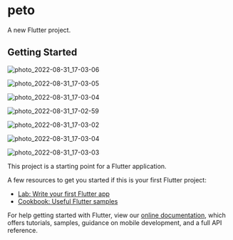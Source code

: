 # peto

A new Flutter project.

## Getting Started


![photo_2022-08-31_17-03-06](https://user-images.githubusercontent.com/91529311/187669260-4aa40c09-82b6-4609-98dd-9572324ff4bb.jpg)

![photo_2022-08-31_17-03-05](https://user-images.githubusercontent.com/91529311/187669275-88aa0fcb-675d-4ede-b952-8adfc410c9f9.jpg)

![photo_2022-08-31_17-03-04](https://user-images.githubusercontent.com/91529311/187669301-b2afd878-3a18-4a6c-b522-c191bbc9f06d.jpg)

![photo_2022-08-31_17-02-59](https://user-images.githubusercontent.com/91529311/187669349-20bf879e-2ae1-49d7-ba6e-13d87b80ce1f.jpg)

![photo_2022-08-31_17-03-02](https://user-images.githubusercontent.com/91529311/187669540-a1df3664-18a7-44d3-926b-4aa90ca6019c.jpg)

![photo_2022-08-31_17-03-04](https://user-images.githubusercontent.com/91529311/187669559-34a4b3c4-222e-4f93-aadf-81cca4c1160d.jpg)

![photo_2022-08-31_17-03-03](https://user-images.githubusercontent.com/91529311/187669593-3224e380-96a7-4665-b7e7-ba0a44ce4712.jpg)

This project is a starting point for a Flutter application.

A few resources to get you started if this is your first Flutter project:

- [Lab: Write your first Flutter app](https://flutter.dev/docs/get-started/codelab)
- [Cookbook: Useful Flutter samples](https://flutter.dev/docs/cookbook)

For help getting started with Flutter, view our
[online documentation](https://flutter.dev/docs), which offers tutorials,
samples, guidance on mobile development, and a full API reference.





